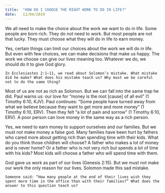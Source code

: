 ```yaml
---
title:  "HOW DO I CHOOSE THE RIGHT WORK TO DO IN LIFE?"
date:   11/04/2019
---
```


We all need to make the choice about the work we want to do in life. Some people are born rich. They do not need to work. But most people are not that lucky. They must choose what they will do in life to earn money.

Yes, certain things can limit our choices about the work we will do in life. But even with few choices, we can make decisions that make us happy. The work we choose can give our lives meaning too. Whatever we do, we should do it to give God glory.

`In Ecclesiastes 2:1–11, we read about Solomon’s mistake. What mistake did he make? What does his mistake teach us? Why must we be careful not to do the same thing?`

Most of us are not as rich as Solomon. But we can fall into the same trap he did. Paul warns us: our love for “money is the root [cause] of all evil” (1 Timothy 6:10, KJV). Paul continues: “Some people have turned away from what we believe because they want to get more and more money” (1 Timothy 6:10, ERV). Then they felt “a lot of pain and sorrow” (1 Timothy 6:10, ERV). A poor person can love money in the same way as a rich person.

Yes, we need to earn money to support ourselves and our families. But we must not make money a false god. Many families have been hurt by fathers who cared more about getting rich than spending time with their kids. What do you think those children will choose? A father who makes a lot of money and is never home? Or a father who is not very rich but spends a lot of time with his kids? Most kids will choose a father who will spend time with them.

God gave us work as part of our lives (Genesis 2:15). But we must not make our work the only reason for our lives. Solomon made this sad mistake. 
 
`Someone said: “How many people at the end of their lives wish they spent more time in the office than with their families?” What does the answer to this question teach us?`
